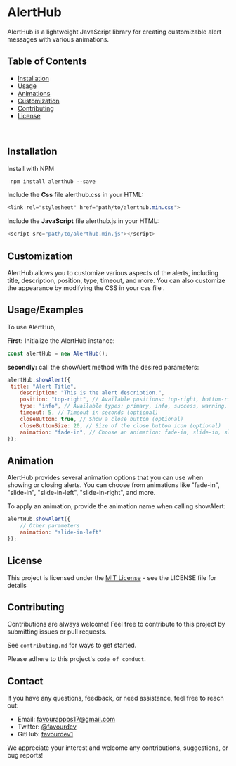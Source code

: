 
# AlertHub

AlertHub is a lightweight JavaScript library for creating customizable alert messages with various animations.

## Table of Contents
- [Installation](#installation)
- [Usage](#usage/examples)
- [Animations](#animation)
- [Customization](#customization)
- [Contributing](#contributing)
- [License](#license)

<br>

## Installation
Install with NPM
```css
 npm install alerthub --save 
 ```



Include the **Css** file alerthub.css in your HTML:
```css
<link rel="stylesheet" href="path/to/alerthub.min.css">
```


Include the **JavaScript** file alerthub.js in your HTML:
```javascript
<script src="path/to/alerthub.min.js"></script>
```


  
  

## Customization
AlertHub allows you to customize various aspects of the alerts, including title, description, position, type, timeout, and more. You can also customize the appearance by modifying the CSS in your css file .
## Usage/Examples


To use AlertHub, 

**First:** Initialize the AlertHub instance:
```js
const alertHub = new AlertHub();
```
**secondly:**  call the showAlert method with the desired parameters: 
```js
alertHub.showAlert({
 title: "Alert Title",
    description: "This is the alert description.",
    position: "top-right", // Available positions: top-right, bottom-right, top-left, bottom-left
    type: "info", // Available types: primary, info, success, warning, danger, dark
    timeout: 5, // Timeout in seconds (optional)
    closeButton: true, // Show a close button (optional)
    closeButtonSize: 20, // Size of the close button icon (optional)
    animation: "fade-in", // Choose an animation: fade-in, slide-in, slide-in-right, slide-in-left (optional)
});
```
## Animation

AlertHub provides several animation options that you can use when showing or closing alerts. You can choose from animations like "fade-in", "slide-in", "slide-in-left", "slide-in-right", and more.

To apply an animation, provide the animation name when calling showAlert:





```javascript
alertHub.showAlert({
    // Other parameters
    animation: "slide-in-left"
});
```



## License

This project is licensed under the [MIT License](https://choosealicense.com/licenses/mit/) - see the LICENSE file for details


## Contributing

Contributions are always welcome!
Feel free to contribute to this project by submitting issues or pull requests.

See `contributing.md` for ways to get started.

Please adhere to this project's `code of conduct`.

## Contact

If you have any questions, feedback, or need assistance, feel free to reach out:

- Email: favourappps17@gmail.com
- Twitter: [@favourdev](https://twitter.com/favourdev)
- GitHub: [favourdev1](https://github.com/favourdev1)

We appreciate your interest and welcome any contributions, suggestions, or bug reports!